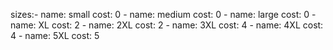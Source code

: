 sizes:-
    name: small
    cost: 0
    -
    name: medium
    cost: 0
    -
    name: large
    cost: 0
    -
    name: XL
    cost: 2
    -
    name: 2XL
    cost: 2
    -
    name: 3XL
    cost: 4
    -
    name: 4XL
    cost: 4
    -
    name: 5XL
    cost: 5
        
